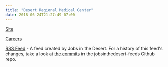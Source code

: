 ```yaml
---
title: "Desert Regional Medical Center"
date: 2018-06-24T21:27:49-07:00
---
```


[Site]

[Careers]

[RSS Feed] - A feed created by Jobs in the Desert.  For a history of this feed's changes, take a look at [the commits] in the jobsinthedesert-feeds Github repo.

[Site]: https://www.desertcarenetwork.com/our-locations/desert-regional-medical-center/our-services
[Careers]: https://jobs.tenethealth.com/category/desert-regional-medical-center-jobs/1127/26951/1
[RSS Feed]: /rss/desert_regional_medical_center.xml
[the commits]: https://github.com/jobsinthedesert/jobsinthedesert-feeds/commits/master/desert_regional_medical_center.xml
